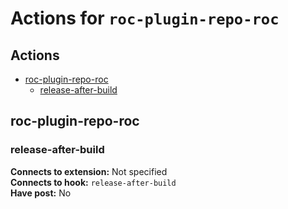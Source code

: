 # Actions for `roc-plugin-repo-roc`

## Actions
* [roc-plugin-repo-roc](#roc-plugin-repo-roc)
  * [release-after-build](#release-after-build)

## roc-plugin-repo-roc

### release-after-build

__Connects to extension:__ Not specified  
__Connects to hook:__ `release-after-build`  
__Have post:__ No  
